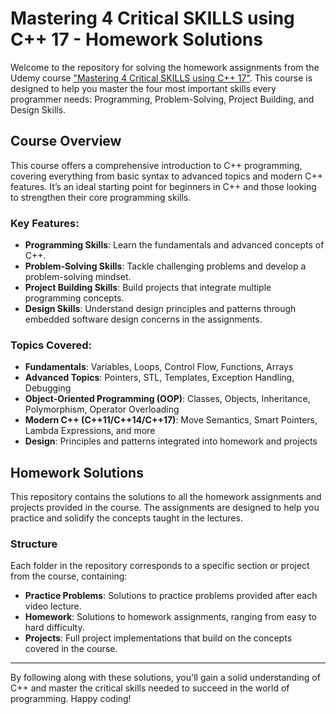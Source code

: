 # Mastering 4 Critical SKILLS using C++ 17 - Homework Solutions

Welcome to the repository for solving the homework assignments from the Udemy course ["Mastering 4 Critical SKILLS using C++ 17"](https://www.udemy.com/course/cpp-4skills/). This course is designed to help you master the four most important skills every programmer needs: Programming, Problem-Solving, Project Building, and Design Skills. 

## Course Overview

This course offers a comprehensive introduction to C++ programming, covering everything from basic syntax to advanced topics and modern C++ features. It’s an ideal starting point for beginners in C++ and those looking to strengthen their core programming skills.

### Key Features:
- **Programming Skills**: Learn the fundamentals and advanced concepts of C++.
- **Problem-Solving Skills**: Tackle challenging problems and develop a problem-solving mindset.
- **Project Building Skills**: Build projects that integrate multiple programming concepts.
- **Design Skills**: Understand design principles and patterns through embedded software design concerns in the assignments.

### Topics Covered:
- **Fundamentals**: Variables, Loops, Control Flow, Functions, Arrays
- **Advanced Topics**: Pointers, STL, Templates, Exception Handling, Debugging
- **Object-Oriented Programming (OOP)**: Classes, Objects, Inheritance, Polymorphism, Operator Overloading
- **Modern C++ (C++11/C++14/C++17)**: Move Semantics, Smart Pointers, Lambda Expressions, and more
- **Design**: Principles and patterns integrated into homework and projects

## Homework Solutions

This repository contains the solutions to all the homework assignments and projects provided in the course. The assignments are designed to help you practice and solidify the concepts taught in the lectures.

### Structure
Each folder in the repository corresponds to a specific section or project from the course, containing:
- **Practice Problems**: Solutions to practice problems provided after each video lecture.
- **Homework**: Solutions to homework assignments, ranging from easy to hard difficulty.
- **Projects**: Full project implementations that build on the concepts covered in the course.

---

By following along with these solutions, you'll gain a solid understanding of C++ and master the critical skills needed to succeed in the world of programming. Happy coding!
